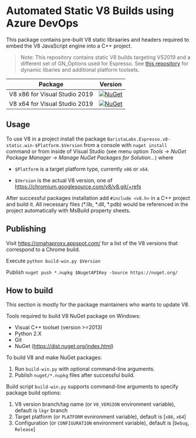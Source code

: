 # Automated Static V8 Builds using Azure DevOps

This package contains pre-built V8 static libraaries and headers required to embed the V8 JavaScript engine into a C++ project.

> Note: This repository contains static V8 builds targeting VS2019 and a different set of GN_Options used for Espresso. See [this repository](https://github.com/pmed/v8-nuget) for dynamic libaries and additional platform toolsets.

| Package                     | Version
|-----------------------------|----------------------------------------------------------------------------------------------------------------------|
|V8 x86 for Visual Studio 2019|[![NuGet](https://img.shields.io/nuget/v/BaristaLabs.Espresso.v8-static.win-x86.svg)](https://www.nuget.org/packages/BaristaLabs.Espresso.v8-static.win-x86/)|
|V8 x64 for Visual Studio 2019|[![NuGet](https://img.shields.io/nuget/v/BaristaLabs.Espresso.v8-static.win-x64.svg)](https://www.nuget.org/packages/BaristaLabs.Espresso.v8-static.win-x64/)|

## Usage

To use V8 in a project install the package `BaristaLabs.Espresso.v8-static.win-$Platform.$Version`
from a console with `nuget install` command or from inside of Visual Studio
(see menu option *Tools -> NuGet Package Manager -> Manage NuGet Packages for Solution...*)
where

  * `$Platform` is a target platform type, currently `x86` or `x64`.

  * `$Version` is the actual V8 version, one of https://chromium.googlesource.com/v8/v8.git/+refs

After successful packages installation add `#include <v8.h>` in a C++  project
and build it. All necessary files (*.lib, *.dll, *.pdb) would be referenced
in the project automatically with MsBuild property sheets.

## Publishing

Visit https://omahaproxy.appspot.com/ for a list of the V8 versions that correspond to a Chrome build. 

Execute ```python build-win.py $Version```

Publish ```nuget push *.nupkg $NugetAPIKey -Source https://nuget.org/```

## How to build

This section is mostly for the package maintainers who wants to update V8.

Tools required to build V8 NuGet package on Windows:

  * Visual C++ toolset (version >=2013)
  * Python 2.X
  * Git
  * NuGet (https://dist.nuget.org/index.html)

To build V8 and make NuGet packages:

  1. Run `build-win.py` with optional command-line arguments.
  2. Publish `nuget/*.nupkg` files after successful build.
  
Build script `build-win.py` supports command-line arguments to specify package build options:

  1. V8 version branch/tag name (or `V8_VERSION` environment variable), default is `lkgr` branch
  2. Target platform (or `PLATFORM` evnironment variable), default is [`x86`, `x64`]
  3. Configuration (or `CONFIGURATION` environment variable), default is [`Debug`, `Release`]
